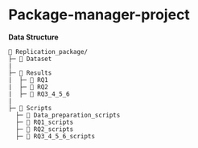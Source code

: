 # Package-manager-project

**Data Structure**
```
📁 Replication_package/
├─ 📁 Dataset
|
├─ 📁 Results
|  ├─ 📁 RQ1
|  ├─ 📁 RQ2
|  ├─ 📁 RQ3_4_5_6 
|
├─ 📁 Scripts
  ├─ 📁 Data_preparation_scripts
  ├─ 📁 RQ1_scripts
  ├─ 📁 RQ2_scripts
  ├─ 📁 RQ3_4_5_6_scripts

```
